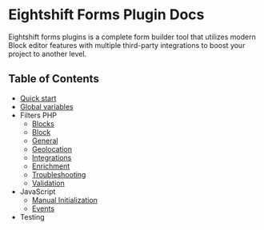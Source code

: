 # Eightshift Forms Plugin Docs

Eightshift forms plugins is a complete form builder tool that utilizes modern Block editor features with multiple third-party integrations to boost your project to another level.

## Table of Contents

* [Quick start](../README.md)
* [Global variables](php/global-variables.md)
* Filters PHP
	* [Blocks](php/filters/Blocks.md)
	* [Block](php/filters/Block.md)
	* [General](php/filters/General.md)
	* [Geolocation](php/filters/Geolocation.md)
	* [Integrations](php/filters/Integrations.md)
	* [Enrichment](php/filters/enrichment.md)
	* [Troubleshooting](php/filters/Troubleshooting.md)
	* [Validation](php/filters/Validation.md)
* JavaScript
	* [Manual Initialization](js/manual.md)
	* [Events](js/events.md)
* Testing
